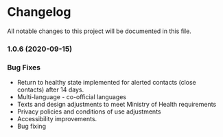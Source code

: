 # Changelog

All notable changes to this project will be documented in this file. 

### 1.0.6 (2020-09-15)

### Bug Fixes

* Return to healthy state implemented for alerted contacts (close contacts) after 14 days.
* Multi-language - co-official languages
* Texts and design adjustments to meet Ministry of Health requirements
* Privacy policies and conditions of use adjustments
* Accessibility improvements.
* Bug fixing